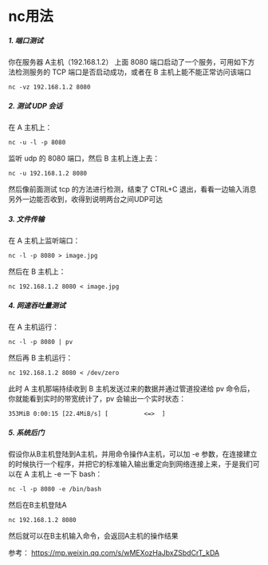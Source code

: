 # nc用法

##### 1. 端口测试
你在服务器 A主机（192.168.1.2） 上面 8080 端口启动了一个服务，可用如下方法检测服务的 TCP 端口是否启动成功，或者在 B 主机上能不能正常访问该端口
```
nc -vz 192.168.1.2 8080
```
##### 2. 测试 UDP 会话
在 A 主机上：
```
nc -u -l -p 8080
```
监听 udp 的 8080 端口，然后 B 主机上连上去：
```
nc -u 192.168.1.2 8080
```
然后像前面测试 tcp 的方法进行检测，结束了 CTRL+C 退出，看看一边输入消息另外一边能否收到，收得到说明两台之间UDP可达
##### 3. 文件传输
在 A 主机上监听端口：
```
nc -l -p 8080 > image.jpg
```
然后在 B 主机上：
```
nc 192.168.1.2 8080 < image.jpg
```

##### 4. 网速吞吐量测试
在 A 主机运行：
```
nc -l -p 8080 | pv
```
然后再 B 主机运行：
```
nc 192.168.1.2 8080 < /dev/zero
```
此时 A 主机那端持续收到 B 主机发送过来的数据并通过管道投递给 pv 命令后，你就能看到实时的带宽统计了，pv 会输出一个实时状态：
```
353MiB 0:00:15 [22.4MiB/s] [          <=>  ]
```
##### 5. 系统后门
假设你从B主机登陆到A主机，并用命令操作A主机，可以加 -e 参数，在连接建立的时候执行一个程序，并把它的标准输入输出重定向到网络连接上来，于是我们可以在 A 主机上 -e 一下 bash：
```
nc -l -p 8080 -e /bin/bash
```
然后在B主机登陆A
```
nc 192.168.1.2 8080

```
然后就可以在B主机输入命令，会返回A主机的操作结果

参考：
https://mp.weixin.qq.com/s/wMEXozHaJbxZSbdCrT_kDA